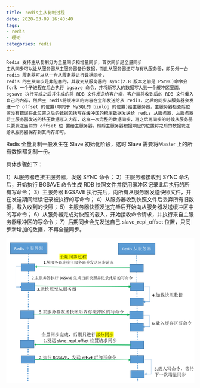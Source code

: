 ```yaml
---
title: redis主从复制过程
date: 2020-03-09 16:40:40
tags: 
- redis
- 理论
categories: redis
---
```


```
Redis 支持主从复制分为全量同步和增量同步，首次同步是全量同步
主从同步可以让从服务器从主服务器备份数据，而且从服务器还可与有从服务器，即另外一台 redis 服务器可以从一台从服务器进行数据同步，
redis 的主从同步是非阻塞的，其收到从服务器的 sync(2.8 版本之前是 PSYNC)命令会fork 一个子进程在后台执行 bgsave 命令，并将新写入的数据写入到一个缓冲区里面，bgsave 执行完成之后并生成的将 RDB 文件发送给客户端，客户端将收到后的 RDB 文件载入自己的内存，然后主 redis将缓冲区的内容在全部发送给从 redis，之后的同步从服务器会发送一个 offset 的位置(等同于 MySQL的 binlog 的位置)给主服务器，主服务器检查后位置没有错误将此位置之后的数据包括写在缓冲区的积压数据发送给 redis 从服务器，从服务器将主服务器发送的挤压数据写入内存，这样一次完整的数据同步，再之后再同步的时候从服务器只要发送当前的 offset 位 置给主服务器，然后主服务器根据响应的位置将之后的数据发送给从服务器保存到其内存即可。
```

<!--more-->

Redis 全量复制一般发生在 Slave 初始化阶段，这时 Slave 需要将Master 上的所有数据都复制一份。

具体步骤如下：

1）从服务器连接主服务器，发送 SYNC 命令；
2）主服务器接收到 SYNC 命名后，开始执行 BGSAVE 命令生成 RDB 快照文件并使用缓冲区记录此后执行的所有写命令；
3）主服务器 BGSAVE 执行完后，向所有从服务器发送快照文件，并在发送期间继续记录被执行的写命令；
4）从服务器收到快照文件后丢弃所有旧数据，载入收到的快照；
5）主服务器快照发送完毕后开始向从服务器发送缓冲区中的写命令；
6）从服务器完成对快照的载入，开始接收命令请求，并执行来自主服务器缓冲区的写命令；
7）后期同步会先发送自己 slave_repl_offset 位置，只同步新增加的数据，不再全量同步。

![img](redis主从复制过程/image-68.png)